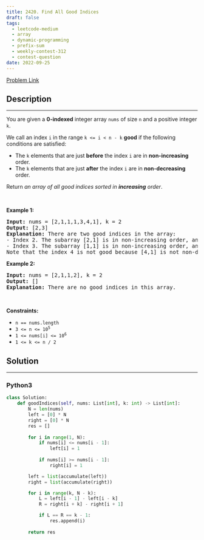 ```yaml
---
title: 2420. Find All Good Indices
draft: false
tags: 
  - leetcode-medium
  - array
  - dynamic-programming
  - prefix-sum
  - weekly-contest-312
  - contest-question
date: 2022-09-25
---
```


[Problem Link](https://leetcode.com/problems/find-all-good-indices/)

## Description

---
<p>You are given a <strong>0-indexed</strong> integer array <code>nums</code> of size <code>n</code> and a positive integer <code>k</code>.</p>

<p>We call an index <code>i</code> in the range <code>k &lt;= i &lt; n - k</code> <strong>good</strong> if the following conditions are satisfied:</p>

<ul>
	<li>The <code>k</code> elements that are just <strong>before</strong> the index <code>i</code> are in <strong>non-increasing</strong> order.</li>
	<li>The <code>k</code> elements that are just <strong>after</strong> the index <code>i</code> are in <strong>non-decreasing</strong> order.</li>
</ul>

<p>Return <em>an array of all good indices sorted in <strong>increasing</strong> order</em>.</p>

<p>&nbsp;</p>
<p><strong class="example">Example 1:</strong></p>

<pre>
<strong>Input:</strong> nums = [2,1,1,1,3,4,1], k = 2
<strong>Output:</strong> [2,3]
<strong>Explanation:</strong> There are two good indices in the array:
- Index 2. The subarray [2,1] is in non-increasing order, and the subarray [1,3] is in non-decreasing order.
- Index 3. The subarray [1,1] is in non-increasing order, and the subarray [3,4] is in non-decreasing order.
Note that the index 4 is not good because [4,1] is not non-decreasing.</pre>

<p><strong class="example">Example 2:</strong></p>

<pre>
<strong>Input:</strong> nums = [2,1,1,2], k = 2
<strong>Output:</strong> []
<strong>Explanation:</strong> There are no good indices in this array.
</pre>

<p>&nbsp;</p>
<p><strong>Constraints:</strong></p>

<ul>
	<li><code>n == nums.length</code></li>
	<li><code>3 &lt;= n &lt;= 10<sup>5</sup></code></li>
	<li><code>1 &lt;= nums[i] &lt;= 10<sup>6</sup></code></li>
	<li><code>1 &lt;= k &lt;= n / 2</code></li>
</ul>


## Solution

---
### Python3
``` py title='find-all-good-indices'
class Solution:
    def goodIndices(self, nums: List[int], k: int) -> List[int]:
        N = len(nums)
        left = [0] * N
        right = [0] * N
        res = []
        
        for i in range(1, N):
            if nums[i] <= nums[i - 1]:
                left[i] = 1
        
            if nums[i] >= nums[i - 1]:
                right[i] = 1

        left = list(accumulate(left))
        right = list(accumulate(right))

        for i in range(k, N - k):
            L = left[i - 1] - left[i - k]
            R = right[i + k] - right[i + 1]

            if L == R == k - 1:
                res.append(i)
        
        return res
```

